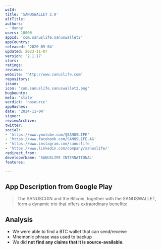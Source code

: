 ```yaml
---
wsId: 
title: 'SANUSWALLET 2.0'
altTitle: 
authors:
- 'danny'
users: 10000
appId: 'com.sanuslife.sanuswallet2'
appCountry: 
released: '2020-09-04'
updated: 2023-11-07
version: '2.1.17'
stars: 
ratings: 
reviews: 
website: 'http://www.sanuslife.com'
repository: 
issue: 
icon: 'com.sanuslife.sanuswallet2.png'
bugbounty: 
meta: 'stale'
verdict: 'nosource'
appHashes: 
date: '2024-11-04'
signer: 
reviewArchive: 
twitter: 
social:
- 'https://www.youtube.com/@SANUSLIFE'
- 'https://www.facebook.com/SANUSLIFE.AG'
- 'https://www.instagram.com/sanuslife_'
- 'https://www.linkedin.com/company/sanuslife/'
redirect_from: 
developerName: 'SANUSLIFE INTERNATIONAL'
features: 

---
```


## App Description from Google Play 

> The SANUSCOIN and the Bitcoin, together with the SANUSWALLET, form a dynamic trio that offers extraordinary benefits:

## Analysis 

- We were able to find a BTC wallet that can send/receive 
- Mnemonic phrase was used to backup 
- We did **not find any claims that it is source-available**.